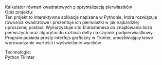 Kalkulator równań kwadratowych z optymalizacją pierwiastków  
Opis projektu:  
Ten projekt to interaktywna aplikacja napisana w Pythonie, która rozwiązuje równania kwadratowe i prezentuje ich pierwiastki w jak najbardziej uproszonej postaci. Wykorzystuje sito Eratostenesa do znajdowania liczb pierwszych oraz algorytm do rozbicia delty na czynnik podpierwiastkowy.
Program posiada prosty interfejs graficzny w Tkinter, umożliwiający łatwe wprowadzanie wartości i wyświetlanie wyników.

Technologie:  
Python   Tkinter
